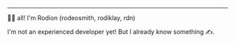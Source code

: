 
---

👋🏻 all! I'm Rodion (rodeosmith, rodiklay, rdn)

I'm not an experienced developer yet! But I already know something ✍️.
